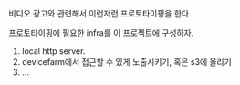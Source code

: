 비디오 광고와 관련해서 이런저런 프로토타이핑을 한다.

프로토타이핑에 필요한 infra를 이 프로젝트에 구성하자.

1. local http server.
2. devicefarm에서 접근할 수 있게 노출시키기, 혹은 s3에 올리기
3. ...

